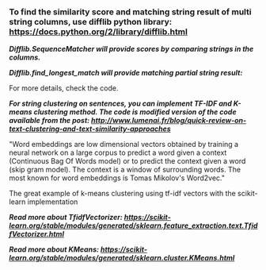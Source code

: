 ### To find the similarity score and matching string result of multi string columns, use difflib python library: https://docs.python.org/2/library/difflib.html

***Difflib.SequenceMatcher will provide scores by comparing strings in the columns.***

***Difflib.find_longest_match will provide matching partial string result:***

For more details, check the code.

***For string clustering on sentences, you can implement TF-IDF and K-means clustering method. 
The code is modified version of the code available from the post: http://www.lumenai.fr/blog/quick-review-on-text-clustering-and-text-similarity-approaches***

"Word embeddings are low dimensional vectors obtained by training a neural network on a large corpus to predict a word given a context (Continuous Bag Of Words model) or to predict the context given a word (skip gram model). The context is a window of surrounding words. The most known for word embeddings is Tomas Mikolov's Word2vec."

The great example of k-means clustering using tf-idf vectors with the scikit-learn implementation

***Read more about TfidfVectorizer: 
https://scikit-learn.org/stable/modules/generated/sklearn.feature_extraction.text.TfidfVectorizer.html***

***Read more about KMeans:
https://scikit-learn.org/stable/modules/generated/sklearn.cluster.KMeans.html***

